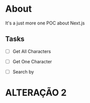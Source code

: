 # About

It's a just more one POC about Next.js

## Tasks

- [ ] Get All Characters
- [ ] Get One Character
- [ ] Search by


# ALTERAÇÃO 2